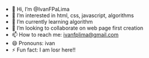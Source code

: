 - 👋 Hi, I’m @IvanFPaLima
- 👀 I’m interested in html, css, javascript, algorithms
- 🌱 I’m currently learning algorithm
- 💞️ I’m looking to collaborate on web page first creation
- 📫 How to reach me: ivanfplima@gmail.com
- 😄 Pronouns: ivan
- ⚡ Fun fact: I am losr here!!

<!---
IvanFPaLima/IvanFPaLima is a ✨ special ✨ repository because its `README.md` (this file) appears on your GitHub profile.
You can click the Preview link to take a look at your changes.
--->
